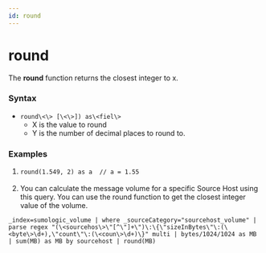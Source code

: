 ```yaml
---
id: round
---
```


# round

The **round** function returns the closest integer to x.

### Syntax

-   `round\<\> [\<\>]) as\<fiel\> ` 
    -   X is the value to round
    -   Y is the number of decimal places to round to.

### Examples

1.  `round(1.549, 2) as a  // a = 1.55`  
     
2.  You can calculate the message volume for a specific Source Host
    using this query. You can use the round function to get the closest
    integer value of the volume.  

`_index=sumologic_volume | where _sourceCategory="sourcehost_volume" | parse regex "(\<sourcehos\>\"[^\"]+\")\:\{\"sizeInBytes\"\:(\<byte\>\d+),\"count\"\:(\<coun\>\d+)\}" multi | bytes/1024/1024 as MB | sum(MB) as MB by sourcehost | round(MB)`
